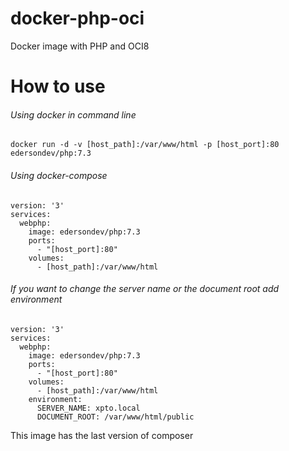 # docker-php-oci
Docker image with PHP and OCI8

# How to use
###### Using docker in command line
```
docker run -d -v [host_path]:/var/www/html -p [host_port]:80 edersondev/php:7.3
```

###### Using docker-compose
```
version: '3'
services:
  webphp:
    image: edersondev/php:7.3
    ports:
      - "[host_port]:80"
    volumes:
      - [host_path]:/var/www/html

```

###### If you want to change the server name or the document root add environment
```
version: '3'
services:
  webphp:
    image: edersondev/php:7.3
    ports:
      - "[host_port]:80"
    volumes:
      - [host_path]:/var/www/html
    environment:
      SERVER_NAME: xpto.local
      DOCUMENT_ROOT: /var/www/html/public
```

This image has the last version of composer